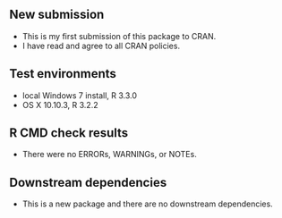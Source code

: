 ## New submission
* This is my first submission of this package to CRAN.
* I have read and agree to all CRAN policies.

## Test environments
* local Windows 7 install, R 3.3.0 
* OS X 10.10.3, R 3.2.2

## R CMD check results
* There were no ERRORs, WARNINGs, or NOTEs. 

## Downstream dependencies
* This is a new package and there are no downstream dependencies.
